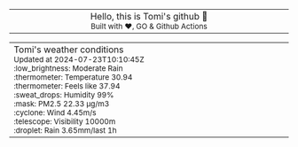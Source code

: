 
<div align="center">
<table>
<tbody>
<td align="center">
<img width="2000" height="0"><br>
Hello, this is Tomi's github 👋<br>
<sup>Built with ❤️, GO & Github Actions</sup><br>
<img width="2000" height="0">
</td>
</tbody>
</table>
</div>
<table>
<tbody>
<td align="left">
<img width="2000" height="0"><br>
Tomi's weather conditions<br>
<sup>Updated at 2024-07-23T10:10:45Z</sup><br>
<sup>:low_brightness: Moderate Rain</sup><br>
<sup>:thermometer: Temperature 30.94 </sup><br>
<sup>:thermometer: Feels like 37.94</sup><br>
<sup>:sweat_drops: Humidity 99%</sup><br>
<sup>:mask: PM2.5 22.33 μg/m3</sup><br>
<sup>:cyclone: Wind 4.45m/s </sup><br>
<sup>:telescope: Visibility 10000m </sup><br>
<sup>:droplet: Rain 3.65mm/last 1h </sup><br>
<img width="2000" height="0">
</td>
<td align="left">
<img width="2000" height="0"><br>
<br>
<img width="2000" height="0">
</td>
</tbody>
</table>
</div>
    